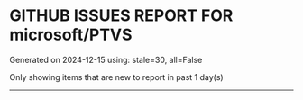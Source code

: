 
# GITHUB ISSUES REPORT FOR microsoft/PTVS


Generated on 2024-12-15 using: stale=30, all=False


Only showing items that are new to report in past 1 day(s)


---




















